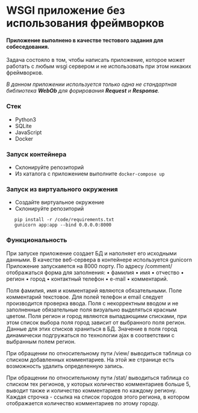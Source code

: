 # WSGI приложение без использования фреймворков
#### Приложение выполнено в качестве тестового задания для собеседования.
Задача состояло в том, чтобы написать приложение, которое может работать с любым wsgi сервером и не использовать при этом никаких фреймворков.

_В данном приложении используется только одна не cтандартная библиотека **WebOb** для форирования **Request** и **Response**._

### Стек
- Python3
- SQLite
- JavaScript
- Docker

### Запуск контейнера
- Склонируйте репозиторий
- Из каталога с приложением выполните ``` docker-compose up ```

### Запуск из виртуального окружения
- Создайте виртуальное окружение
- Склонируйте репозиторий
```
   pip install -r /code/requirements.txt
   gunicorn app:app --bind 0.0.0.0:8000
```
### Функциональность
При запуске приложение создает БД и наполняет его исходными данными.
В качестве веб-сервера в контейнере используется gunicorn
Приложение запускаяется на 8000 порту.
По адресу /comment/ отображаться форма для заполнения:
•	фамилия
•	имя
•	отчество
•	регион
•	город
•	контактный телефон
•	e-mail
•	комментарий.

Поля фамилия, имя и комментарий являются обязательными. Поле комментарий текстовое.
Для полей телефон и email следует производится проверка ввода. 
Поля с некорректным вводом и не заполненные обязательные поля визуально выделяться красным цветом.
Поля регион и город являются выпадающими списками, при этом список выбора поля город зависит от выбранного поля регион. 
Данные для этих списков храниться в БД. Значение в поля город динамически подгружаться по технологии ajax в соответствии с выбранным полем регион.

При обращении по относительному пути /view/ выводиться таблица со списком добавленных комментариев. 
На этой же странице есть возможность удалить определенную запись.

При обращении по относительному пути /stat/ выводиться таблица со списком тех регионов, у которых количество комментариев больше 5, 
выводит также и количество комментариев по каждому региону. Каждая строчка - ссылка на список городов этого региона, 
в котором отображается количество комментариев по этому городу.
